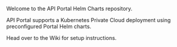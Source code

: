 Welcome to the API Portal Helm Charts repository.

API Portal supports a Kubernetes Private Cloud deployment using preconfigured Portal Helm charts.

Head over to the Wiki for setup instructions.

